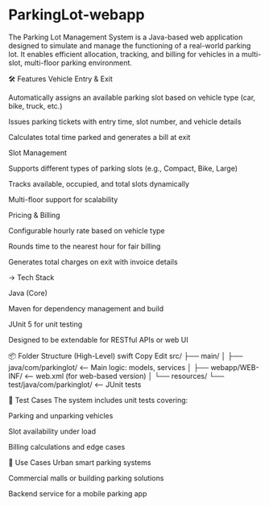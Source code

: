# ParkingLot-webapp
The Parking Lot Management System is a Java-based web application designed to simulate and manage the functioning of a real-world parking lot. It enables efficient allocation, tracking, and billing for vehicles in a multi-slot, multi-floor parking environment.

🛠️ Features
Vehicle Entry & Exit

Automatically assigns an available parking slot based on vehicle type (car, bike, truck, etc.)

Issues parking tickets with entry time, slot number, and vehicle details

Calculates total time parked and generates a bill at exit

Slot Management

Supports different types of parking slots (e.g., Compact, Bike, Large)

Tracks available, occupied, and total slots dynamically

Multi-floor support for scalability

Pricing & Billing

Configurable hourly rate based on vehicle type

Rounds time to the nearest hour for fair billing

Generates total charges on exit with invoice details

-> Tech Stack

Java (Core)

Maven for dependency management and build

JUnit 5 for unit testing

Designed to be extendable for RESTful APIs or web UI

📦 Folder Structure (High-Level)
swift
Copy
Edit
src/
├── main/
│   ├── java/com/parkinglot/          <-- Main logic: models, services
│   ├── webapp/WEB-INF/               <-- web.xml (for web-based version)
│   └── resources/
└── test/java/com/parkinglot/         <-- JUnit tests

🧪 Test Cases
The system includes unit tests covering:

Parking and unparking vehicles

Slot availability under load

Billing calculations and edge cases

🚀 Use Cases
Urban smart parking systems

Commercial malls or building parking solutions

Backend service for a mobile parking app
